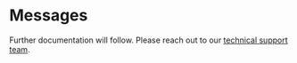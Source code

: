 # Messages

Further documentation will follow. Please reach out to our [technical support team](mailto:technicalsupport@loyjoy.com).
